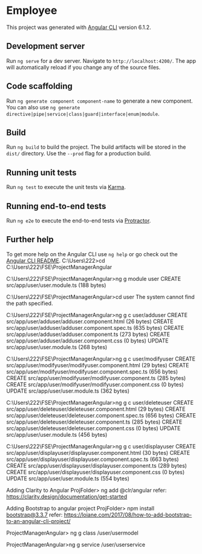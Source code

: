 # Employee

This project was generated with [Angular CLI](https://github.com/angular/angular-cli) version 6.1.2.

## Development server

Run `ng serve` for a dev server. Navigate to `http://localhost:4200/`. The app will automatically reload if you change any of the source files.

## Code scaffolding

Run `ng generate component component-name` to generate a new component. You can also use `ng generate directive|pipe|service|class|guard|interface|enum|module`.

## Build

Run `ng build` to build the project. The build artifacts will be stored in the `dist/` directory. Use the `--prod` flag for a production build.

## Running unit tests

Run `ng test` to execute the unit tests via [Karma](https://karma-runner.github.io).

## Running end-to-end tests

Run `ng e2e` to execute the end-to-end tests via [Protractor](http://www.protractortest.org/).

## Further help

To get more help on the Angular CLI use `ng help` or go check out the [Angular CLI README](https://github.com/angular/angular-cli/blob/master/README.md).
C:\Users\222>cd C:\Users\222\FSE\ProjectManagerAngular

C:\Users\222\FSE\ProjectManagerAngular>ng g module user
CREATE src/app/user/user.module.ts (188 bytes)

C:\Users\222\FSE\ProjectManagerAngular>cd user
The system cannot find the path specified.

C:\Users\222\FSE\ProjectManagerAngular>ng g c user/adduser
CREATE src/app/user/adduser/adduser.component.html (26 bytes)
CREATE src/app/user/adduser/adduser.component.spec.ts (635 bytes)
CREATE src/app/user/adduser/adduser.component.ts (273 bytes)
CREATE src/app/user/adduser/adduser.component.css (0 bytes)
UPDATE src/app/user/user.module.ts (268 bytes)

C:\Users\222\FSE\ProjectManagerAngular>ng g c user/modifyuser
CREATE src/app/user/modifyuser/modifyuser.component.html (29 bytes)
CREATE src/app/user/modifyuser/modifyuser.component.spec.ts (656 bytes)
CREATE src/app/user/modifyuser/modifyuser.component.ts (285 bytes)
CREATE src/app/user/modifyuser/modifyuser.component.css (0 bytes)
UPDATE src/app/user/user.module.ts (362 bytes)

C:\Users\222\FSE\ProjectManagerAngular>ng g c user/deleteuser
CREATE src/app/user/deleteuser/deleteuser.component.html (29 bytes)
CREATE src/app/user/deleteuser/deleteuser.component.spec.ts (656 bytes)
CREATE src/app/user/deleteuser/deleteuser.component.ts (285 bytes)
CREATE src/app/user/deleteuser/deleteuser.component.css (0 bytes)
UPDATE src/app/user/user.module.ts (456 bytes)

C:\Users\222\FSE\ProjectManagerAngular>ng g c user/displayuser
CREATE src/app/user/displayuser/displayuser.component.html (30 bytes)
CREATE src/app/user/displayuser/displayuser.component.spec.ts (663 bytes)
CREATE src/app/user/displayuser/displayuser.component.ts (289 bytes)
CREATE src/app/user/displayuser/displayuser.component.css (0 bytes)
UPDATE src/app/user/user.module.ts (554 bytes)

Adding Clarity to Angular
 ProjFolder> ng add @clr/angular
 refer: https://clarity.design/documentation/get-started
 
 Adding Bootstrap to angular project
   ProjFolder> npm install bootstrap@3.3.7
   refer: https://loiane.com/2017/08/how-to-add-bootstrap-to-an-angular-cli-project/
   
ProjectManagerAngular> ng g class /user/usermodel

ProjectManagerAngular>ng g service /user/userservice
 
   
 
